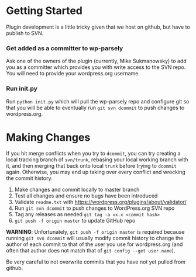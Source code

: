 # Getting Started

Plugin development is a little tricky given that we host on github, but have to
publish to SVN.

### Get added as a committer to wp-parsely

Ask one of the owners of the plugin (currently, Mike Sukmanowsky) to add you as
a committer which provides you with write access to the SVN repo. You will need
to provide your wordpress.org username.

### Run init.py

Run `python init.py` which will pull the wp-parsely repo and configure git so
that you will be able to eventually run `git svn dcommit` to push changes to
wordpress.org.

# Making Changes

If you hit merge conflicts when you try to `dcommit`, you can try creating a
local tracking branch of `svn/trunk`, rebasing your local working branch with
it, and then merging that back onto local `trunk` before trying to `dcommit`
again. Otherwise, you may end up taking over every conflict and wrecking the
commit history.

1. Make changes and commit locally to master branch
2. Test all changes and ensure no bugs have been introduced
3. Validate `readme.txt` with https://wordpress.org/plugins/about/validator/
4. Run `git svn dcommit` to push changes to WordPress.org SVN repo
5. Tag any releases as needed `git tag -a vx.x <commit hash>`
6. `git push -f origin master` to update GitHub repo

**WARNING**: Unfortunately, `git push -f origin master` is required because
running `git svn dcommit` will usually modify commit history to change the
author of each commit to that of the user you use for wordpress.org (and often
that author does not match that of `git config --get user.name`).

Be very careful to not overwrite commits that you have not yet pulled from
github.
